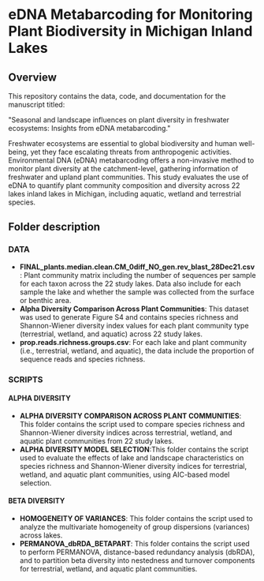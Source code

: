 # eDNA Metabarcoding for Monitoring Plant Biodiversity in Michigan Inland Lakes

## Overview

This repository contains the data, code, and documentation for the manuscript titled:

"Seasonal and landscape influences on plant diversity in freshwater ecosystems: Insights from eDNA metabarcoding."

Freshwater ecosystems are essential to global biodiversity and human well-being, yet they face escalating threats from anthropogenic activities. Environmental DNA (eDNA) metabarcoding offers a non-invasive method to monitor plant diversity at the catchment-level, gathering information of freshwater and upland plant communities. This study evaluates the use of eDNA to quantify plant community composition and diversity across 22 lakes inland lakes in Michigan, including aquatic, wetland and terrestrial species.       

## Folder description

### DATA

- **FINAL_plants.median.clean.CM_0diff_NO_gen.rev_blast_28Dec21.csv**: Plant community matrix including the number of sequences per sample for each taxon across the 22 study lakes. Data also include for each sample the lake and whether the sample was collected from the surface or benthic area.
- **Alpha Diversity Comparison Across Plant Communities**: This dataset was used to generate Figure S4 and contains species richness and Shannon-Wiener diversity index values for each plant community type (terrestrial, wetland, and aquatic) across 22 study lakes.
- **prop.reads.richness.groups.csv**: For each lake and plant community (i.e., terrestrial, wetland, and aquatic), the data include the proportion of sequence reads and species richness.

### SCRIPTS

#### ALPHA DIVERSITY

- **ALPHA DIVERSITY COMPARISON ACROSS PLANT COMMUNITIES**: This folder contains the script used to compare species richness and Shannon-Wiener diversity indices across terrestrial, wetland, and aquatic plant communities from 22 study lakes.
- **ALPHA DIVERSITY MODEL SELECTION**:This folder contains the script used to evaluate the effects of lake and landscape characteristics on species richness and Shannon-Wiener diversity indices for terrestrial, wetland, and aquatic plant communities, using AIC-based model selection.

#### BETA DIVERSITY

- **HOMOGENEITY OF VARIANCES**: This folder contains the script used to analyze the multivariate homogeneity of group dispersions (variances) across lakes.
- **PERMANOVA_dbRDA_BETAPART**: This folder contains the script used to perform PERMANOVA, distance-based redundancy analysis (dbRDA), and to partition beta diversity into nestedness and turnover components for terrestrial, wetland, and aquatic plant communities.

